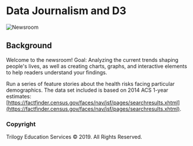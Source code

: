 ﻿# Data Journalism and D3
![Newsroom](https://media.giphy.com/media/v2xIous7mnEYg/giphy.gif)

## Background
Welcome to the newsroom! 
Goal: Analyzing the current trends shaping people's lives, as well as creating charts, graphs, and interactive elements to help readers understand your findings.

Run a series of feature stories about the health risks facing particular demographics.
The data set included is based on 2014 ACS 1-year estimates: 
[https://factfinder.census.gov/faces/nav/jsf/pages/searchresults.xhtml](https://factfinder.census.gov/faces/nav/jsf/pages/searchresults.xhtml).

### Copyright
Trilogy Education Services © 2019. All Rights Reserved.
